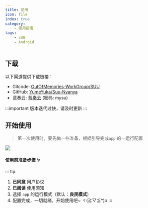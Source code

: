```yaml
---
title: 使用
icon: file
index: true
category:
    - 使用指南
tags:
    - SUU
    - Android
---  
```

## 下载

以下渠道提供下载链接：  
* Gitcode: [OutOfMemories-WorkGroup/SUU](https://github.com/OutOfMemories-WorkGroup/SUU)  
* GitHub: [YumeYuka/Suu-Nyanya](https://github.com/YumeYuka/Suu-Nyanya/releases)  
* 蓝奏云: [蓝奏云](https://ling-yi2333.lanzouw.com/b00176w8ef) (密码: mysu)

:::important
版本迭代过快，请及时更新
:::

##  开始使用

> 第一次使用时，要先做一些准备，根据引导完成`app` 的一运行配置  

![](https://raw.gitcode.com/YumeYuka/pic/raw/main/20250501212637327.jpg)

#### 使用前准备步骤 ✨

::: tip
1. **已同意** 用户协议  
2. **已阅读** 使用须知  
3. 选择 `app` 的运行模式（默认：**良民模式**）  
4. 配置完成，一切就绪，开始使用吧~ ヾ(≧▽≦*)o
:::

